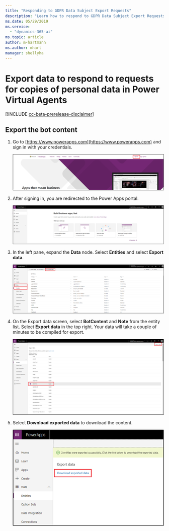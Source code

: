```yaml
---
title: "Responding to GDPR Data Subject Export Requests"
description: "Learn how to respond​ to GDPR Data Subject Export Requests for Power Virtual Agents."
ms.date: 05/29/2019
ms.service:
  - "dynamics-365-ai"
ms.topic: article
author: m-hartmann
ms.author: mhart
manager: shellyha
---
```


# Export data to respond to requests for copies of personal data in Power Virtual Agents

[!INCLUDE [cc-beta-prerelease-disclaimer](includes/cc-beta-prerelease-disclaimer.md)]


## Export the bot content

1. Go to [https://www.powerapps.com](https://www.powerapps.com) and sign in with your credentials.

   ![Sign in to powerapps.com](media/export-1.png)

2. After signing in, you are redirected to the Power Apps portal.

   ![Power Apps portal](media/export-2.png)

3. In the left pane, expand the **Data** node. Select **Entities** and select **Export data**.

   ![Clickpath to export data](media/export-3.png)

4. On the Export data screen, select **BotContent** and **Note** from the entity list. Select **Export data** in the top right. Your data will take a couple of minutes to be compiled for export.

   ![Select entities for export](media/export-4.png)

5. Select **Download exported data** to download the content.

   ![Download exported data](media/export-6.png)

